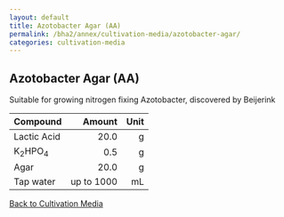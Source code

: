 ```yaml
---
layout: default
title: Azotobacter Agar (AA)
permalink: /bha2/annex/cultivation-media/azotobacter-agar/
categories: cultivation-media
---
```


## Azotobacter Agar (AA)

Suitable for growing nitrogen fixing Azotobacter, discovered by Beijerink

|Compound| Amount | Unit |
|:-------|-------:|-----:|
|Lactic Acid|20.0|g|
|K<sub>2</sub>HPO<sub>4</sub>|0.5|g|
|Agar|20.0|g|
|Tap water| up to 1000|mL|

[Back to Cultivation Media](/bha2/annex/cultivation-media/)
